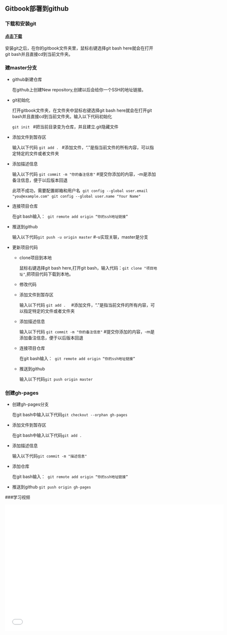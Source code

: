 ## Gitbook部署到github

### 下载和安装git

#### [点击下载](https://git-scm.com/downloads)

安装git之后，在你的gitbook文件夹里，鼠标右键选择git bash here就会在打开git bash并且直接cd到当前文件夹。

### 建master分支

- github新建仓库

  在github上创建New repository,创建以后会给你一个SSH的地址链接。

- git初始化

  打开gitbook文件夹，在文件夹中鼠标右键选择git bash here就会在打开git bash并且直接cd到当前文件夹。输入以下代码初始化
  
  `git init `       #把当前目录变为仓库，并且建立.git隐藏文件

- 添加文件到暂存区

  输入以下代码
 ` git add .  `     #添加文件，“.”是指当前文件的所有内容，可以指定特定的文件或者文件夹

- 添加描述信息

  输入以下代码
 ` git commit -m "你的备注信息" `      #提交你添加的内容，-m是添加备注信息，便于以后版本回退 
  
  
  此项不成功，需要配置邮箱和用户名
   `git config --global user.email "you@example.com"`
   `git config --global user.name "Your Name"`

- 连接项目仓库

  在git bash输入： 
  `git remote add origin “你的ssh地址链接”`

- 推送到github

  输入以下代码`git push -u origin master` #-u实现关联，master是分支

- 更新项目代码

    - clone项目到本地

	  鼠标右键选择git bash here,打开git bash，输入代码：`git clone "项目地址"`,把项目代码下载到本地。

	- 修改代码
	- 添加文件到暂存区

	  输入以下代码
	  `git add .  `     #添加文件，“.”是指当前文件的所有内容，可以指定特定的文件或者文件夹

	- 添加描述信息

	  输入以下代码
	 ` git commit -m "你的备注信息" `      #提交你添加的内容，-m是添加备注信息，便于以后版本回退

	- 连接项目仓库

	  在git bash输入： 
	  `git remote add origin “你的ssh地址链接”`

	- 推送到github

	  输入以下代码`git push origin master`

### 创建gh-pages

- 创建gh-pages分支

  在git bash中输入以下代码`git checkout --orphan gh-pages`

- 添加文件到暂存区

  在git bash中输入以下代码`git add .`

- 添加描述信息

  输入以下代码`git commit -m "描述信息"`

- 添加仓库

  在git bash输入： 
  `git remote add origin “你的ssh地址链接”`
  

- 推送到github
 `git push origin gh-pages`
 
 ###学习视频
 
 <iframe width="720" height="418" src="//player.bilibili.com/player.html?aid=843223388&bvid=BV1H54y1t7fD&cid=269502734&page=1" scrolling="no" border="0" frameborder="no" framespacing="0" allowfullscreen="true"> </iframe>